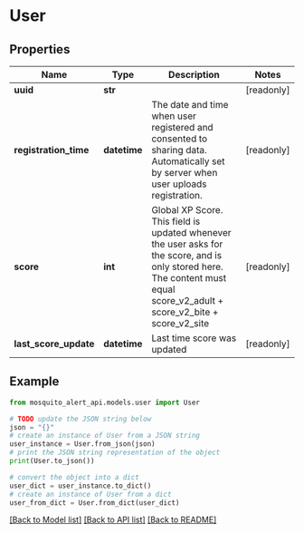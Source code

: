 # User


## Properties

Name | Type | Description | Notes
------------ | ------------- | ------------- | -------------
**uuid** | **str** |  | [readonly] 
**registration_time** | **datetime** | The date and time when user registered and consented to sharing data. Automatically set by server when user uploads registration. | [readonly] 
**score** | **int** | Global XP Score. This field is updated whenever the user asks for the score, and is only stored here. The content must equal score_v2_adult + score_v2_bite + score_v2_site | [readonly] 
**last_score_update** | **datetime** | Last time score was updated | [readonly] 

## Example

```python
from mosquito_alert_api.models.user import User

# TODO update the JSON string below
json = "{}"
# create an instance of User from a JSON string
user_instance = User.from_json(json)
# print the JSON string representation of the object
print(User.to_json())

# convert the object into a dict
user_dict = user_instance.to_dict()
# create an instance of User from a dict
user_from_dict = User.from_dict(user_dict)
```
[[Back to Model list]](../README.md#documentation-for-models) [[Back to API list]](../README.md#documentation-for-api-endpoints) [[Back to README]](../README.md)



